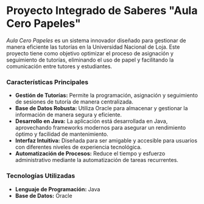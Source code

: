 # Proyecto Integrado de Saberes "Aula Cero Papeles"

_Aula Cero Papeles_ es un sistema innovador diseñado para gestionar de manera eficiente las tutorías en la Universidad Nacional de Loja. Este proyecto tiene como objetivo optimizar el proceso de asignación y seguimiento de tutorías, eliminando el uso de papel y facilitando la comunicación entre tutores y estudiantes.

### Características Principales

- **Gestión de Tutorías:** Permite la programación, asignación y seguimiento de sesiones de tutoría de manera centralizada.
- **Base de Datos Robusta:** Utiliza Oracle para almacenar y gestionar la información de manera segura y eficiente.
- **Desarrollo en Java:** La aplicación está desarrollada en Java, aprovechando frameworks modernos para asegurar un rendimiento óptimo y facilidad de mantenimiento.
- **Interfaz Intuitiva:** Diseñada para ser amigable y accesible para usuarios con diferentes niveles de experiencia tecnológica.
- **Automatización de Procesos:** Reduce el tiempo y esfuerzo administrativo mediante la automatización de tareas recurrentes.

### Tecnologías Utilizadas

- **Lenguaje de Programación:** Java
- **Base de Datos:** Oracle
